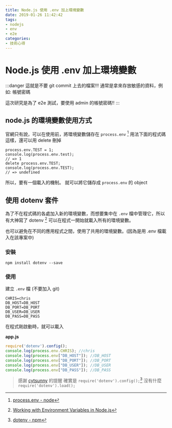 ```yaml
---
title: Node.js 使用 .env 加上環境變數
date: 2019-01-26 11:42:42
tags: 
- nodejs
- env
- e2e
categories: 
- 技術心得
---
```


# Node.js 使用 .env 加上環境變數

:::danger
這就是不要 git commit 上去的檔案!!!
通常是拿來存放敏感的資料，例如: 帳號密碼

這次研究是為了 e2e 測試，要使用 admin 的帳號密碼!!
:::

## node.js 的環境變數使用方式

官網只有說，可以在使用前，將環境變數儲存在 `process.env` [^node]
用法下面的程式碼這樣，還可以用 delete 刪掉

```javascript=
process.env.TEST = 1;
console.log(process.env.test);
// => 1
delete process.env.TEST;
console.log(process.env.TEST);
// => undefined
```

所以，要有一個載入的機制。
就可以將它儲存成 `process.env` 的 object

## 使用 dotenv 套件

為了不在程式碼的各處加入新的環境變數，而想要集中在 `.env` 檔中管理它，所以有大神寫了 dotenv [^dotenv] 可以在程式一開始就載入所有的環境變數。

也可以避免在不同的應用程式之間，使用了共用的環境變數。(因為是用 .env 檔載入在該專案中)

### 安裝

```shell
npm install dotenv --save
```

### 使用

建立 `.env` 檔 (不要加入 git)

```
CHRIS=chris
DB_HOST=DB_HOST
DB_PORT=DB_PORT
DB_USER=DB_USER
DB_PASS=DB_PASS
```

在程式剛啟動時，就可以載入

**app.js**

```javascript
require('dotenv').config();
console.log(process.env.CHRIS); //chris
console.log(process.env["DB_HOST"]); //DB_HOST
console.log(process.env["DB_PORT"]); //DB_PORT
console.log(process.env["DB_USER"]); //DB_USER
console.log(process.env["DB_PASS"]); //DB_PASS
```

> 感謝 [cytsunny](https://github.com/cytsunny) 的提醒
> 確實是 `require('dotenv').config();`[^dotenv-npm] 沒有什麼 `require('dotenv').load();`

<!-- prettier-ignore-start -->
[^node]: [process.env - node](https://nodejs.org/docs/latest-v8.x/api/process.html#process_process_env)
[^dotenv]: [Working with Environment Variables in Node.js](https://www.twilio.com/blog/2017/08/working-with-environment-variables-in-node-js.html)
[^dotenv-npm]: [dotenv - npm](https://www.npmjs.com/package/dotenv)
